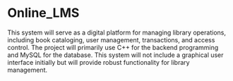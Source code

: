 # Online_LMS
This system will serve as a digital platform for managing library operations, including book cataloging, user management, transactions, and access control. The project will primarily use C++ for the backend 
programming and MySQL for the database. This system will not include a graphical user interface initially but will provide robust functionality for library management.

